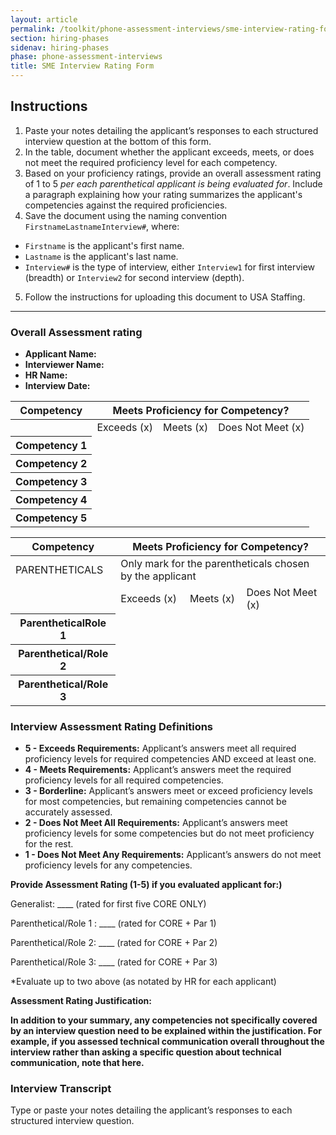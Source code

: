 ```yaml
---
layout: article
permalink: /toolkit/phone-assessment-interviews/sme-interview-rating-form/
section: hiring-phases
sidenav: hiring-phases
phase: phone-assessment-interviews
title: SME Interview Rating Form
---
```


## Instructions

1. Paste your notes detailing the applicant’s responses to each structured interview question at the bottom of this form.
2. In the table, document whether the applicant exceeds, meets, or does not meet the required proficiency level for each competency.
3. Based on your proficiency ratings, provide an overall assessment rating of 1 to 5 *per each parenthetical applicant is being evaluated for*. Include a paragraph explaining how your rating summarizes the applicant's competencies against the required proficiencies.
4. Save the document using the naming convention `FirstnameLastnameInterview#`, where:
  - `Firstname` is the applicant's first name.
  - `Lastname` is the applicant's last name.
  - `Interview#` is the type of interview, either `Interview1` for first interview (breadth) or `Interview2` for second interview (depth).
5. Follow the instructions for uploading this document to USA Staffing.

---

### Overall Assessment rating

- **Applicant Name:**
- **Interviewer Name:**
- **HR Name:**
- **Interview Date:**

<table class="usa-table">
  <thead>
    <tr>
      <th scope="col">Competency</th>
      <th scope="col" colspan="3">Meets Proficiency for Competency?</th>
    </tr>
  </thead>
  <tbody>
    <tr>
      <td>&nbsp;</td>
      <td>Exceeds (x)</td>
      <td>Meets (x)</td>
      <td>Does Not Meet (x)</td>
    </tr>
    <tr>
      <th scope="row">Competency 1</th>
      <td>&nbsp;</td>
      <td>&nbsp;</td>
      <td>&nbsp;</td>
    </tr>
    <tr>
      <th scope="row">Competency 2</th>
      <td>&nbsp;</td>
      <td>&nbsp;</td>
      <td>&nbsp;</td>
    </tr>
    <tr>
      <th scope="row">Competency 3</th>
      <td>&nbsp;</td>
      <td>&nbsp;</td>
      <td>&nbsp;</td>
    </tr>
    <tr>
      <th scope="row">Competency 4</th>
      <td>&nbsp;</td>
      <td>&nbsp;</td>
      <td>&nbsp;</td>
    </tr>
    <tr>
      <th scope="row">Competency 5</th>
      <td>&nbsp;</td>
      <td>&nbsp;</td>
      <td>&nbsp;</td>
    </tr>
  </tbody>
</table>

<table class="usa-table">
  <thead>
    <tr>
      <th scope="col">Competency</th>
      <th scope="col" colspan="3">Meets Proficiency for Competency?</th>
    </tr>
  </thead>
  <tbody>
    <tr>
      <td>PARENTHETICALS</td>
      <td colspan="3">Only mark for the parentheticals chosen by the applicant</td>
    </tr>
    <tr>
      <td>&nbsp;</td>
      <td>Exceeds (x)</td>
      <td>Meets (x)</td>
      <td>Does Not Meet (x)</td>
    </tr>
    <tr>
      <th scope="row">ParentheticalRole 1</th>
      <td>&nbsp;</td>
      <td>&nbsp;</td>
      <td>&nbsp;</td>
    </tr>
    <tr>
      <th scope="row">Parenthetical/Role 2</th>
      <td>&nbsp;</td>
      <td>&nbsp;</td>
      <td>&nbsp;</td>
    </tr>
    <tr>
      <th scope="row">Parenthetical/Role 3</th>
      <td>&nbsp;</td>
      <td>&nbsp;</td>
      <td>&nbsp;</td>
    </tr>
  </tbody>
</table>

### Interview Assessment Rating Definitions

- **5 - Exceeds Requirements:** Applicant’s answers meet all required proficiency levels for required competencies AND exceed at least one.
- **4 - Meets Requirements:** Applicant’s answers meet the required proficiency levels for all required competencies.
- **3 - Borderline:** Applicant’s answers meet or exceed proficiency levels for most competencies, but remaining competencies cannot be accurately assessed.
- **2 - Does Not Meet All Requirements:** Applicant’s answers meet proficiency levels for some competencies but do not meet proficiency for the rest.
- **1 - Does Not Meet Any Requirements:** Applicant’s answers do not meet proficiency levels for any competencies.

**Provide Assessment Rating (1-5) if you evaluated applicant for:)**

Generalist: ____ (rated for first five CORE ONLY)

Parenthetical/Role 1 : ____ (rated for CORE + Par 1)

Parenthetical/Role 2: ____ (rated for CORE + Par 2)

Parenthetical/Role 3: ____ (rated for CORE + Par 3)

*Evaluate up to two above (as notated by HR for each applicant)

**Assessment Rating Justification:**

**In addition to your summary, any competencies not specifically covered by an interview question need to be explained within the justification. For example, if you assessed technical communication overall throughout the interview rather than asking a specific question about technical communication, note that here.**















### Interview Transcript

Type or paste your notes detailing the applicant’s responses to each structured interview question.
